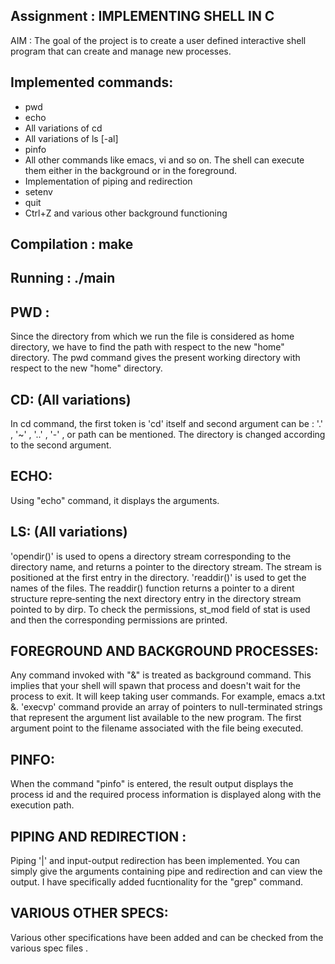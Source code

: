 Assignment : IMPLEMENTING SHELL IN C
------------------------------------

AIM :  The goal of the project is to create a user defined interactive shell program that can
       create and manage new processes.

Implemented commands:
---------------------
- pwd
- echo
- All variations of cd
- All variations of ls [-al]
- pinfo
- All other commands like emacs, vi and so on. The shell can
  execute them either in the background or in the foreground.
- Implementation of piping and redirection
- setenv 
- quit
- Ctrl+Z and various other background functioning 

Compilation : make 
-----------

Running : ./main
-------

PWD : 
----
Since the directory from which we run the file is considered as home directory, we have to find the path with respect to the new "home" directory. 
The pwd command gives the present working directory with respect to the new "home" directory.

CD:    (All variations)
--
In cd command, the first token is 'cd' itself and second argument can be : '.' , '~' , '..' , '-' , or path can be mentioned. The directory is changed according to the second argument.

ECHO: 
-----
Using "echo" command, it displays the arguments.

LS:   (All variations)
--
'opendir()' is used to opens a directory stream corresponding to the directory name, and returns a pointer to  the  directory  stream.   The
stream is positioned at the first entry in the directory. 'readdir()' is used to get the names of the files. The readdir() function returns a pointer to a dirent  structure  repre‐senting  the next directory entry in the directory stream pointed to by dirp.
To check the permissions, st_mod field of stat is used and then the corresponding permissions are printed.

FOREGROUND AND BACKGROUND PROCESSES: 
------------------------------------
Any command invoked with "&" is treated as background command. This implies that your shell will spawn that process and doesn't wait for the process to exit. It will keep taking user commands. For example, emacs a.txt &. 'execvp' command provide  an  array  of pointers  to  null-terminated  strings that represent the argument list available to the new  program.   The  first  argument point  to the filename associated with the file being executed.

PINFO:
------
When the command "pinfo" is entered, the result output displays the process id and the required process information is displayed along with the execution path.

PIPING AND REDIRECTION :
----------------------
Piping '|' and input-output redirection has been implemented. You can simply give the arguments containing pipe and redirection and can view the output. I have specifically added fucntionality for the "grep" command.

VARIOUS OTHER SPECS:
-------------------
Various other specifications have been added and can be checked from the various spec files .


